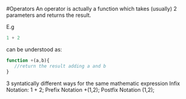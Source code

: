 #Operators
An operator is actually a function which takes (usually) 2 parameters and returns the result.

E.g 

```js
1 + 2
```

can be understood as:

```js
function +(a,b){
   //return the result adding a and b 
}
```
3 syntatically different ways for the same mathematic expression
Infix Notation: 1 + 2;
Prefix Notation +(1,2);
Postfix Notation (1,2);  
